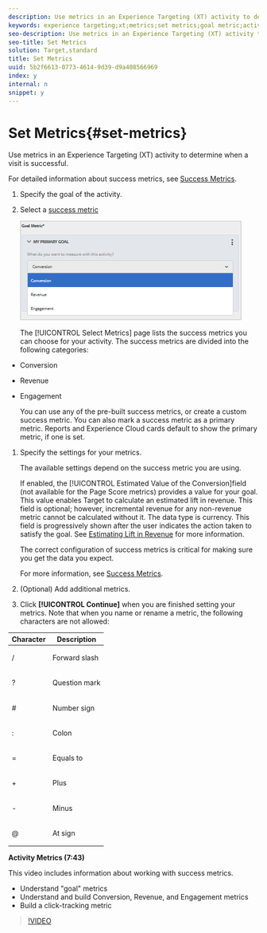 ```yaml
---
description: Use metrics in an Experience Targeting (XT) activity to determine when a visit is successful.
keywords: experience targeting;xt;metrics;set metrics;goal metric;activity settings;success metric;conversion;revenue;engagement
seo-description: Use metrics in an Experience Targeting (XT) activity to determine when a visit is successful.
seo-title: Set Metrics
solution: Target,standard
title: Set Metrics
uuid: 5b2f6613-0773-4614-9d39-d9a408566969
index: y
internal: n
snippet: y
---
```


# Set Metrics{#set-metrics}

Use metrics in an Experience Targeting (XT) activity to determine when a visit is successful.

For detailed information about success metrics, see [Success Metrics](../../../c-activities/r-success-metrics/r-success-metrics.md#reference_D011575C85DA48E989A244593D9B9924). 

1. Specify the goal of the activity.
1. Select a [success metric](../../../c-activities/r-success-metrics/r-success-metrics.md#reference_D011575C85DA48E989A244593D9B9924)

   ![](assets/ab_metrics.png)

   The [!UICONTROL Select Metrics] page lists the success metrics you can choose for your activity. The success metrics are divided into the following categories:

* Conversion 
* Revenue 
* Engagement

   You can use any of the pre-built success metrics, or create a custom success metric. You can also mark a success metric as a primary metric. Reports and Experience Cloud cards default to show the primary metric, if one is set. 
1. Specify the settings for your metrics.

   The available settings depend on the success metric you are using.

   If enabled, the [!UICONTROL Estimated Value of the Conversion]field (not available for the Page Score metrics) provides a value for your goal. This value enables Target to calculate an estimated lift in revenue. This field is optional; however, incremental revenue for any non-revenue metric cannot be calculated without it. The data type is currency. This field is progressively shown after the user indicates the action taken to satisfy the goal. See [Estimating Lift in Revenue](../../../administrating-target/r-target-account-preferences/c-estimating-lift-in-revenue.md#concept_32F875D8F91349CE86AF391F65BEAEEE) for more information.

   The correct configuration of success metrics is critical for making sure you get the data you expect.

   For more information, see [Success Metrics](../../../c-activities/r-success-metrics/r-success-metrics.md#reference_D011575C85DA48E989A244593D9B9924). 
1. (Optional) Add additional metrics.
1. Click **[!UICONTROL Continue]** when you are finished setting your metrics.
Note that when you name or rename a metric, the following characters are not allowed:

<table id="table_F5E365667FDC48AD8B4461E40CD669B8"> 
 <thead> 
  <tr> 
   <th colname="col1" class="entry"> Character </th> 
   <th colname="col2" class="entry"> Description </th> 
  </tr> 
 </thead>
 <tbody> 
  <tr> 
   <td colname="col1"> <p>/ </p> </td> 
   <td colname="col2"> <p>Forward slash </p> </td> 
  </tr> 
  <tr> 
   <td colname="col1"> <p>? </p> </td> 
   <td colname="col2"> <p>Question mark </p> </td> 
  </tr> 
  <tr> 
   <td colname="col1"> <p># </p> </td> 
   <td colname="col2"> <p>Number sign </p> </td> 
  </tr> 
  <tr> 
   <td colname="col1"> <p>: </p> </td> 
   <td colname="col2"> <p>Colon </p> </td> 
  </tr> 
  <tr> 
   <td colname="col1"> <p>= </p> </td> 
   <td colname="col2"> <p>Equals to </p> </td> 
  </tr> 
  <tr> 
   <td colname="col1"> <p>+ </p> </td> 
   <td colname="col2"> <p>Plus </p> </td> 
  </tr> 
  <tr> 
   <td colname="col1"> <p>- </p> </td> 
   <td colname="col2"> <p>Minus </p> </td> 
  </tr> 
  <tr> 
   <td colname="col1"> <p>@ </p> </td> 
   <td colname="col2"> <p>At sign </p> </td> 
  </tr> 
 </tbody> 
</table>

**Activity Metrics (7:43)**

This video includes information about working with success metrics.

* Understand "goal" metrics 
* Understand and build Conversion, Revenue, and Engagement metrics 
* Build a click-tracking metric

>[!VIDEO](https://www.youtube.com/watch?v=oCMD2SymhoI) 
